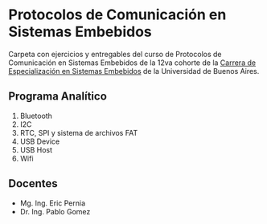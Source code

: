 # Protocolos de Comunicación en Sistemas Embebidos

Carpeta con ejercicios y entregables del curso de Protocolos de Comunicación en Sistemas Embebidos de la 12va cohorte de la [Carrera de Especialización en Sistemas Embebidos](http://laboratorios.fi.uba.ar/lse/especializacion.html#Carrera_Especializacion_Sistemas_Embebidos) de la Universidad de Buenos Aires.

## Programa Analítico

1. Bluetooth
2. I2C
3. RTC, SPI y sistema de archivos FAT
4. USB Device
5. USB Host
6. Wifi

## Docentes

- Mg. Ing. Eric Pernia
- Dr. Ing. Pablo Gomez
